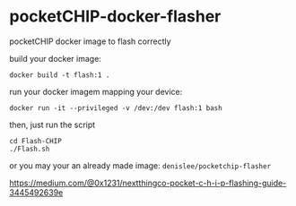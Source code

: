 # pocketCHIP-docker-flasher
pocketCHIP docker image to flash correctly

build your docker image:

```
docker build -t flash:1 .
```

run your docker imagem mapping your device:

```
docker run -it --privileged -v /dev:/dev flash:1 bash
```

then, just run the script

```
cd Flash-CHIP
./Flash.sh
```

or you may your an already made image: `denislee/pocketchip-flasher`


https://medium.com/@0x1231/nextthingco-pocket-c-h-i-p-flashing-guide-3445492639e
